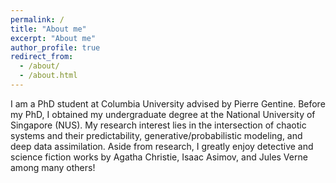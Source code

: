 ```yaml
---
permalink: /
title: "About me"
excerpt: "About me"
author_profile: true
redirect_from: 
  - /about/
  - /about.html
---
```


I am a PhD student at Columbia University advised by Pierre Gentine. Before my PhD, I obtained my undergraduate degree at the National University of Singapore (NUS). My research interest lies in the intersection of chaotic systems and their predictability, generative/probabilistic modeling, and deep data assimilation. Aside from research, I greatly enjoy detective and science fiction works by Agatha Christie, Isaac Asimov, and Jules Verne among many others!